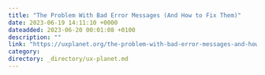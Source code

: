 ```yaml
---
title: "The Problem With Bad Error Messages (And How to Fix Them)"
date: 2023-06-19 14:11:10 +0000
dateadded: 2023-06-20 00:01:08 +0100
description: ""
link: "https://uxplanet.org/the-problem-with-bad-error-messages-and-how-to-fix-them-d6f78acc7ed9?source=rss----819cc2aaeee0---4"
category:
directory: _directory/ux-planet.md
---
```


